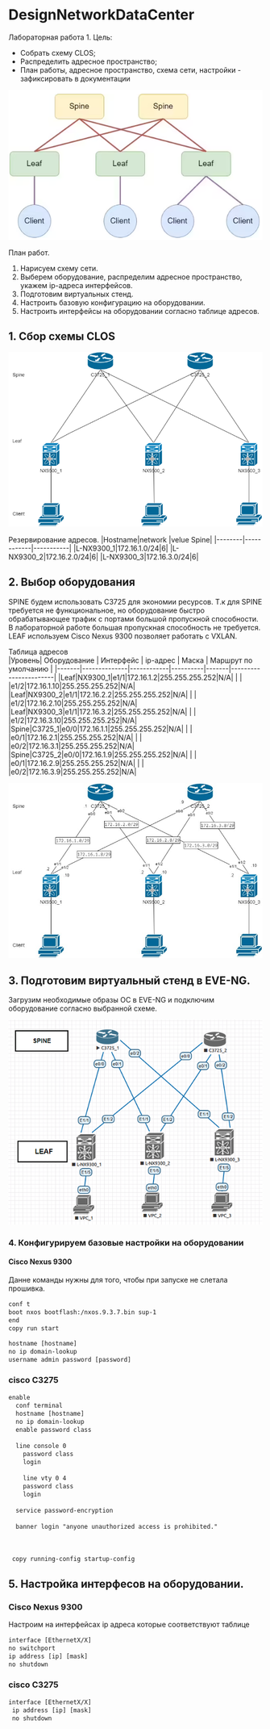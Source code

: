 # DesignNetworkDataCenter

Лабораторная работа 1.
Цель:
- Собрать схему CLOS;
- Распределить адресное пространство;
- План работы, адресное пространство, схема сети, настройки - зафиксировать в документации

![Схема](stend.png)

План работ.
1. Нарисуем схему сети.
2. Выберем оборудование, распределим адресное пространство, укажем ip-адреса интерфейсов. 
3. Подготовим виртуальных стенд.
4. Настроить базовую конфигурацию на оборудовании.
5. Настроить интерфейсы на оборудовании согласно таблице адресов.


## 1. Сбор схемы CLOS


![alt text](star.png)


Резервирование адресов.
|Hostname|network     |velue Spine|
|--------|------------|-----------|
|L-NX9300_1|172.16.1.0/24|6|
|L-NX9300_2|172.16.2.0/24|6|
|L-NX9300_3|172.16.3.0/24|6|
## 2. Выбор оборудования
SPINE будем использовать C3725 для экономии ресурсов. Т.к для SPINE  требуется не функциональное, но оборудование быстро обрабатывающее трафик с портами большой пропускной способности. В лабораторной работе большая пропускная способность не требуется.  
LEAF используем Cisco Nexus 9300 позволяет работать с VXLAN.

Таблица адресов  
|Уровень| Оборудование | Интерфейс  | ip-адрес | Маска |  Маршрут по умолчанию |
|-------|--------------|------------|----------|-------|-----------------------|
|Leaf|NX9300_1|e1/1|172.16.1.2|255.255.255.252|N/A|
|    |        |e1/2|172.16.1.10|255.255.255.252|N/A|
|Leaf|NX9300_2|e1/1|172.16.2.2|255.255.255.252|N/A|
|    |        |e1/2|172.16.2.10|255.255.255.252|N/A|
|Leaf|NX9300_3|e1/1|172.16.3.2|255.255.255.252|N/A|
|    |        |e1/2|172.16.3.10|255.255.255.252|N/A|
|Spine|C3725_1|e0/0|172.16.1.1|255.255.255.252|N/A|
|     |       |e0/1|172.16.2.1|255.255.255.252|N/A|
|     |       |e0/2|172.16.3.1|255.255.255.252|N/A|
|Spine|C3725_2|e0/0|172.16.1.9|255.255.255.252|N/A|
|     |       |e0/1|172.16.2.9|255.255.255.252|N/A|
|     |       |e0/2|172.16.3.9|255.255.255.252|N/A|


![alt text](lab1.jpg)


## 3. Подготовим виртуальный стенд в EVE-NG.

Загрузим необходимые образы ОС в EVE-NG и подключим оборудование согласно выбранной схеме.

![alt text](lab2.png)


### 4. Конфигурируем базовые настройки на оборудовании
#### Cisco Nexus 9300 

Данне команды нужны для того, чтобы при запуске не слетала прошивка.

```
conf t
boot nxos bootflash:/nxos.9.3.7.bin sup-1
end
copy run start
``` 




```
hostname [hostname]
no ip domain-lookup
username admin password [password]
```




### cisco C3275


```
enable
  conf terminal
  hostname [hostname]
  no ip domain-lookup
  enable password class
  
  line console 0
    password class
    login
  
    line vty 0 4
    password class
    login
  
  service password-encryption
  
  banner login "anyone unauthorized access is prohibited."
  
  
  
 copy running-config startup-config
 ```



## 5. Настройка интерфесов на оборудовании.

### Cisco Nexus 9300 

Настроим на интерфейсах ip адреса которые соответствуют таблице

```
interface [EthernetX/X]
no switchport
ip address [ip] [mask]
no shutdown
```  


### cisco C3275

```
interface [EthernetX/X]
 ip address [ip] [mask]
 no shutdown

```
